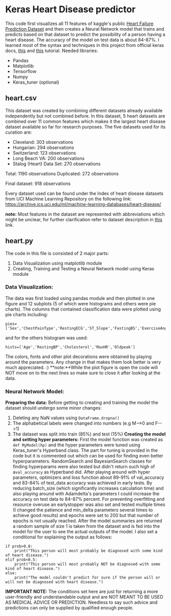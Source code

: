 # Keras Heart Disease predictor
This code first visualizes all 11 features of kaggle's public [Heart Failure Prediction Dataset](https://www.kaggle.com/datasets/fedesoriano/heart-failure-prediction) and then creates a Neural Network model that trains and predicts based on that dataset to predict the possibility of a person having a heart disease. 
The accuracy of the model on test data is about 84-87%. 
I learned most of the syntax and techniques in this project from official keras docs, [this](https://www.youtube.com/watch?v=hvgnX1gbsLA&list=PLqnslRFeH2Uqfv1Vz3DqeQfy0w20ldbaV) and [this](https://www.youtube.com/watch?v=s3kH7_6xF-4) tutorial.
Needed libraries:
- Pandas
- Matplotlib
- Tensorflow
- Numpy
- Keras_tuner (optional)

## heart.csv

This dataset was created by combining different datasets already available independently but not combined before. In this dataset, 5 heart datasets are combined over 11 common features which makes it the largest heart disease dataset available so far for research purposes. The five datasets used for its curation are:

- Cleveland: 303 observations
- Hungarian: 294 observations
- Switzerland: 123 observations
- Long Beach VA: 200 observations
- Stalog (Heart) Data Set: 270 observations

Total: 1190 observations
Duplicated: 272 observations

Final dataset: 918 observations

Every dataset used can be found under the Index of heart disease datasets from UCI Machine Learning Repository on the following link: https://archive.ics.uci.edu/ml/machine-learning-databases/heart-disease/

**note:** Most features in the dataset are represented with abbreviations which might be unclear, for further clarification refer to dataset description in [this](https://www.kaggle.com/datasets/fedesoriano/heart-failure-prediction) link.
## heart.py

The code in this file is consisted of 2 major parts:
1. Data Visualization using matplotlib module
2. Creating, Training and Testing a Neural Network model using Keras module

### Data Visualization:
The data was first loaded using pandas module and then plotted in one figure and 12 subplots (5 of which were histograms and others were pie charts). 
The columns that contained classification data were plotted using pie charts including: 
```
pies=['Sex','ChestPainType','RestingECG','ST_Slope','FastingBS','ExerciseAngina','HeartDisease']
```
 and for the others histogram was used:
 ```
 hists=['Age','RestingBP','Cholesterol','MaxHR','Oldpeak']
```
The colors, fonts and other plot decorations were obtained by playing around the parameters. Any change in that makes them look better is very much appreciated. :)
**note:**While the plot figure is open the code will NOT move on to the next lines so make sure to close it after looking at the data.

### Neural Network Model:
**Preparing the data:**
Before getting to creating and training the model the dataset should undergo some minor changes: 
1. Deleting any NaN values using ```DataFrame.dropna()```
2. The alphabetical labels were changed into numbers (e.g M-->0 and F-->1)
3. The dataset was split into train (85%) and test (15%)
**Creating the model and setting hyper parameters:**
First the model function was created as ```def MyModel(hp)``` and the hyper parameters were tuned using Keras_tuner's Hyperband class. The part for tuning is provided in the code but it is commented out which can be used for finding even better hyperparameters.
RandomSearch and BayesianSearch classes for finding hyperparams were also tested but didn't return such high of a```val_accuracy``` as Hyperband did.
After playing around with hyper parameters, optimizers and loss function about 89-91% of val_accuracy and 83-84% of test_data accuracy was achieved in early tests. By reducing batch_size (which significantly increases calculation time) and also playing around with Adamdelta's parameters I could increase the accuracy on test data to 84-87% percent.
For preventing overfitting and resource overuse an earlystopper was also set and tested multiple times (I changed the patience and min_delta parameters several times to achieve good results) and epochs were set to 200 but that number of epochs is not usually reached. 
After the model summaries are returned a random sample of size 1 is taken from the dataset and is fed into the model for the user to see the actual outputs of the model.
I also set a conditional for explaining the output as follows:
```
if prob>0.8:
    print("This person will most probably be diagnosed with some kind of heart disease.")
elif prob<0.5:
    print("This person will most probably NOT be diagnosed with some kind of heart disease.")
else:
    print("The model couldn't predict for sure if the person will or will not be diagnosed with heart disease.")
```
**IMPORTANT NOTE:** The conditions set here are just for returning a more user-friendly  and understandable output and are NOT MEANT TO BE USED AS MEDICAL ADVICE OR PREDICTION. Needless to say such advice and predictions can only be supplied by qualified enough people. 



